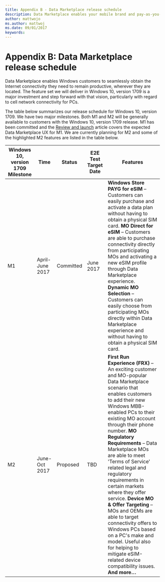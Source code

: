 ```yaml
---
title: Appendix B - Data Marketplace release schedule
description: Data Marketplace enables your mobile brand and pay-as-you-go connectivity offerings on Windows 10 devices.
author: mattwojo
ms.author: mattwoj
ms.date: 09/01/2017
keywords: 
---
```


# Appendix B: Data Marketplace release schedule

Data Marketplace enables Windows customers to seamlessly obtain the Internet connectivity they need to remain productive, wherever they are located. The feature set we will deliver in Windows 10, version 1709 is a major investment and step forward with that vision, particularly with regard to cell network connectivity for PCs.

The table below summarizes our release schedule for Windows 10, version 1709. We have two major milestones. Both M1 and M2 will be generally available to customers with the Windows 10, version 1709 release. M1 has been committed and the [Review and launch](review-and-launch.md) article covers the expected Data Marketplace UX for M1. We are currently planning for M2 and some of the highlighted M2 features are listed in the table below.

| Windows 10, version 1709 Milestone | Time | Status | E2E Test Target Date | Features |
| --- | --- | --- | --- | --- |
| M1 | April-June 2017 | Committed | June 2017 | **Windows Store PAYG for eSIM** – Customers can easily purchase and activate a data plan without having to obtain a physical SIM card. **MO Direct for eSIM** – Customers are able to purchase connectivity directly from participating MOs and activating a new eSIM profile through Data Marketplace experience. **Dynamic MO Selection** – Customers can easily choose from participating MOs directly within Data Marketplace experience and without having to obtain a physical SIM card. |
| M2 | June-Oct 2017 | Proposed | TBD | **First Run Experience (FRX)** – An exciting customer and MO-popular Data Marketplace scenario that enables customers to add their new Windows MBB-enabled PCs to their existing MO account through their phone number. **MO Regulatory Requirements** – Data Marketplace MOs are able to meet &#39;Terms of Service&#39; related legal and regulatory requirements in certain markets where they offer service. **Device MO &amp; Offer Targeting** – MOs and OEMs are able to target connectivity offers to Windows PCs based on a PC&#39;s make and model. Useful also for helping to mitigate eSIM-related device compatibility issues. **And more…** |
